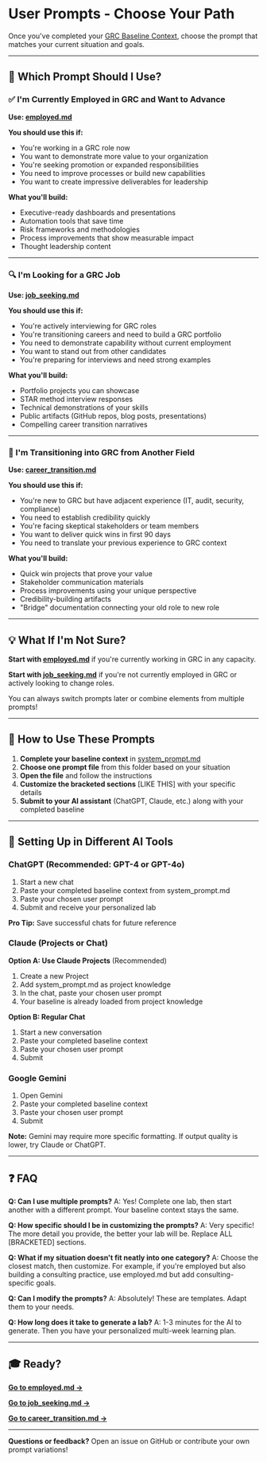 # User Prompts - Choose Your Path

Once you've completed your [GRC Baseline Context](../system_prompt.md), choose the prompt that matches your current situation and goals.

---

## 🎯 Which Prompt Should I Use?

### ✅ I'm Currently Employed in GRC and Want to Advance

**Use: [employed.md](employed.md)**

**You should use this if:**
- You're working in a GRC role now
- You want to demonstrate more value to your organization
- You're seeking promotion or expanded responsibilities
- You need to improve processes or build new capabilities
- You want to create impressive deliverables for leadership

**What you'll build:**
- Executive-ready dashboards and presentations
- Automation tools that save time
- Risk frameworks and methodologies
- Process improvements that show measurable impact
- Thought leadership content

---

### 🔍 I'm Looking for a GRC Job

**Use: [job_seeking.md](job_seeking.md)**

**You should use this if:**
- You're actively interviewing for GRC roles
- You're transitioning careers and need to build a GRC portfolio
- You need to demonstrate capability without current employment
- You want to stand out from other candidates
- You're preparing for interviews and need strong examples

**What you'll build:**
- Portfolio projects you can showcase
- STAR method interview responses
- Technical demonstrations of your skills
- Public artifacts (GitHub repos, blog posts, presentations)
- Compelling career transition narratives

---

### 🔄 I'm Transitioning into GRC from Another Field

**Use: [career_transition.md](career_transition.md)**

**You should use this if:**
- You're new to GRC but have adjacent experience (IT, audit, security, compliance)
- You need to establish credibility quickly
- You're facing skeptical stakeholders or team members
- You want to deliver quick wins in first 90 days
- You need to translate your previous experience to GRC context

**What you'll build:**
- Quick win projects that prove your value
- Stakeholder communication materials
- Process improvements using your unique perspective
- Credibility-building artifacts
- "Bridge" documentation connecting your old role to new role

---

## 💡 What If I'm Not Sure?

**Start with [employed.md](employed.md)** if you're currently working in GRC in any capacity.

**Start with [job_seeking.md](job_seeking.md)** if you're not currently employed in GRC or actively looking to change roles.

You can always switch prompts later or combine elements from multiple prompts!

---

## 🚀 How to Use These Prompts

1. **Complete your baseline context** in [system_prompt.md](../system_prompt.md)
2. **Choose one prompt file** from this folder based on your situation
3. **Open the file** and follow the instructions
4. **Customize the bracketed sections** [LIKE THIS] with your specific details
5. **Submit to your AI assistant** (ChatGPT, Claude, etc.) along with your completed baseline

---

## 📖 Setting Up in Different AI Tools

### ChatGPT (Recommended: GPT-4 or GPT-4o)

1. Start a new chat
2. Paste your completed baseline context from system_prompt.md
3. Paste your chosen user prompt
4. Submit and receive your personalized lab

**Pro Tip:** Save successful chats for future reference

### Claude (Projects or Chat)

**Option A: Use Claude Projects** (Recommended)
1. Create a new Project
2. Add system_prompt.md as project knowledge
3. In the chat, paste your chosen user prompt
4. Your baseline is already loaded from project knowledge

**Option B: Regular Chat**
1. Start a new conversation
2. Paste your completed baseline context
3. Paste your chosen user prompt
4. Submit

### Google Gemini

1. Open Gemini
2. Paste your completed baseline context
3. Paste your chosen user prompt
4. Submit

**Note:** Gemini may require more specific formatting. If output quality is lower, try Claude or ChatGPT.

---

## ❓ FAQ

**Q: Can I use multiple prompts?**
A: Yes! Complete one lab, then start another with a different prompt. Your baseline context stays the same.

**Q: How specific should I be in customizing the prompts?**
A: Very specific! The more detail you provide, the better your lab will be. Replace ALL [BRACKETED] sections.

**Q: What if my situation doesn't fit neatly into one category?**
A: Choose the closest match, then customize. For example, if you're employed but also building a consulting practice, use employed.md but add consulting-specific goals.

**Q: Can I modify the prompts?**
A: Absolutely! These are templates. Adapt them to your needs.

**Q: How long does it take to generate a lab?**
A: 1-3 minutes for the AI to generate. Then you have your personalized multi-week learning plan.

---

## 🎓 Ready?

**[Go to employed.md →](employed.md)**

**[Go to job_seeking.md →](job_seeking.md)**

**[Go to career_transition.md →](career_transition.md)**

---

**Questions or feedback?** Open an issue on GitHub or contribute your own prompt variations!
